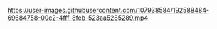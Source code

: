 https://user-images.githubusercontent.com/107938584/192588484-69684758-00c2-4fff-8feb-523aa5285289.mp4
